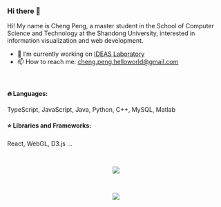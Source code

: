 ### Hi there 👋

Hi! My name is Cheng Peng, a master student  in the School of Computer Science and Technology at the Shandong University, interested in information visualization and web development.

- 🔭 I’m currently working on  [IDEAS Laboratory](https://github.com/Ideas-Laboratory)
- 📫 How to reach me: cheng.peng.helloworld@gmail.com

<br/>

#### 🔥 Languages:

  TypeScript, JavaScript, Java, Python, C++, MySQL, Matlab

#### ⭐️ Libraries and Frameworks:

  React, WebGL, D3.js ...

<br/>

<p align="center">
  <a href="https://github.com/anuraghazra/github-readme-stats">
    <img align="center" src="https://github-readme-stats-lac-eta.vercel.app/api/top-langs/?username=viruspc&theme=blueberry&hide=html,c,c++,css,matlab&exclude_repo=LineFieldOpacity,LineField,old-notes,blog,bookmarks,GeoMapData_CN,datasets,todo-list,paperNotes,github-readme-stats,VirusPC" />
  </a>
</p>

<br/>

<p align="center"> 
  <a href="https://github.com/anuraghazra/github-readme-stat">
    <img align="center" src="https://github-readme-stats-lac-eta.vercel.app/api?username=viruspc&theme=cobalt&count_private=true" />
  </a>
</p>

<!--
**VirusPC/VirusPC** is a ✨ _special_ ✨ repository because its `README.md` (this file) appears on your GitHub profile.

Here are some ideas to get you started:

- 🔭 I’m currently working on ...
- 🌱 I’m currently learning ...
- 👯 I’m looking to collaborate on ...
- 🤔 I’m looking for help with ...
- 💬 Ask me about ...
- 📫 How to reach me: ...
- 😄 Pronouns: ...
- ⚡ Fun fact: ...
-->
